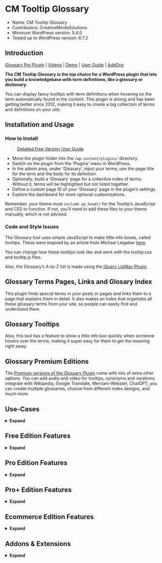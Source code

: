 # CM Tooltip Glossary

* Name: CM Tooltip Glossary
* Contributors: CreativeMindsSolutions
* Minimum WordPress version: 5.4.0
* Tested up to WordPress version: 6.7.2

## Introduction

[Glossary Pro Plugin](https://www.cminds.com/wordpress-plugins-library/tooltipglossary/) | [Videos](https://www.youtube.com/playlist?list=PLUgPw0Lem0AFU9lqQrY0kgc6NN0Qcjf2P) | [Demo](https://www.glossaryplugin.com/demo/) | [User Guide](https://creativeminds.helpscoutdocs.com/category/6-tooltip-glossary-cmtg) | [AddOns](https://www.cminds.com/wordpress-plugins-library/?showfilter=No&tags=TooltipAddOn) 

**The CM Tooltip Glossary is the top choice for a WordPress plugin that lets you build a knowledgebase with term definitions, like a glossary or dictionary**.

You can display fancy tooltips with term definitions when hovering on the term automatically found in the content. This plugin is strong and has been getting better since 2012, making it easy to create a big collection of terms and definitions on your site.

## Installation and Usage

### How to Install

> [Detailed Free Version User Guide](https://creativeminds.helpscoutdocs.com/article/2162-cm-tooltip-cmtg-free-version-tutorial)

* Move the plugin folder into the `/wp-content/plugins/` directory.
* Switch on the plugin from the ‘Plugins’ menu in WordPress.
* In the admin area, under ‘Glossary’, input your terms; use the page title for the term and the body for its definition.
* Optionally, build a ‘Glossary’ page for a collective index of terms. Without it, terms will be highlighted but not listed together.
* Define a custom page ID of your ‘Glossary’ page in the plugin’s settings.
* Explore the dashboard for more optional customizations.

Remember, your theme must `include wp_head()` for the Tooltip’s JavaScript and CSS to function. If not, you’ll need to add these files to your theme manually, which is not advised.

### Code and Style Issues

The Glossary tool uses simple JavaScript to make little info boxes, called tooltips. These were inspired by an article from Michael Leigeber [here](http://sixrevisions.com/tutorials/javascript_tutorial/create_lightweight_javascript_tooltip/).

You can change how these tooltips look like and work with the tooltip.css and tooltip.js files.

Also, the Glossary’s A-to-Z list is made using the [jQuery ListNav Plugin](http://www.ihwy.com/labs/jquery-listnav-plugin.aspx).

## Glossary Terms Pages, Links and Glosary Index

This plugin finds special terms in your posts or pages and links them to a page that explains them in detail. It also makes an index that organizes all these glossary terms from your site, so people can easily find and understand them.

## Glossary Tooltips

Also, this tool has a feature to show a little info box quickly when someone hovers over the terms, making it super easy for them to get the meaning right away.

## Glossary Premium Editions

The [Premium versions of the Glossary Plugin](https://www.cminds.com/wordpress-plugins-library/tooltipglossary/) come with lots of extra other options. You can add audio and video for tooltips, synonyms and varations, integrate with Wikipedia, Google Translate, Merriam-Webster, ChatGPT; you can create multiple glossaries, choose from different index designs, and much more.

## Use-Cases

<details><summary> <b>Expand</b> </summary>

> Some of these use cases might include Pro Plugin features

* **Dictionary** - Builds a list of terms used on your website and can work in many languages.
* **Tooltip** - Shows info boxes while hovering certain terms that are defined in your glossary.
* **Knowledge Base** - Makes a collection of helpful terms and their meanings, which can include pictures and documents.
* **Synonyms** - Shows different terms that mean the same as the ones you’re using.
* **Lexicon** - Puts together a set of terms.
* **Vocabulary** - Creates a list of unique terms and phrases you’ve chosen.
* **Explanations** - Gives the meanings of terms in your articles or pages.
* **Translate** - Changes terms and their meanings into other languages with Google Translate.
* **Wikipedia** - Brings information from Wikipedia to your website.
* **YouTube** - Plays YouTube or Vimeo videos when you hover over a term.
* **Music** - Adds a voice or music file to each tooltip.
* **Amazon** - Makes your site better with info boxes that suggest Amazon products.
* **ChatGPT & Gemini** - Fills in content for each term automatically with ChatGPT or Gemini.

</details>

## Free Edition Features

<details><summary> <b>Expand</b> </summary>

* It creates an index for glossary terms automatically.
* You can display the glossary index alphabetically either as a list or in a tile format.
* The index can include up to 500 terms.
* Each term in the glossary is given its own individual post.
* A tooltip box can be set to show up when you hover over a term.
* Links to term pages can be embedded within your posts or pages.
* There are multiple filters available to fine-tune the tooltip window and control the amount of description shown.
* You can prevent the glossary from including certain text by using the [glossary_exclude] shortcode.
* Conversely, you can ensure certain text is included by using the [cm_tooltip_parse] shortcode.
* If available, excerpts can be used as the text that appears when hovering over a term in the tooltip window.
* You have the ability to specify where on your site the tooltip should be displayed, such as on pages, posts, or the homepage.
* You can decide whether a tooltip should be shown more than once.
* The plugin is compatible with UTF-8 encoding.
* Setup Wizard helps configure the plugin quickly and easily.

</details>

## Pro Edition Features

<details><summary> <b>Expand</b> </summary>

> It retains all the functionalities available in the Free Version, plus:

* There’s no limit to the number of terms you can include in the Glossary index.
* It’s designed for speedy performance, even with extensive glossaries.
* You can showcase glossary terms across any custom post type.
* It provides options to set the number of terms displayed on the Index page and to position the pagination.
* It supports the import and export of glossary terms and settings using CSV files.
* You have the freedom to personalize the style of tooltips, including font, size, and colors.
* It can link related posts and terms for enhanced navigation.
* The plugin is multisite compatible.
* It accommodates synonyms and variations for each glossary term.
* The design is mobile-friendly for ease of use on various devices.
* It allows for modifications to the permalink structure of glossary terms.
* It’s fully compatible with the WPML plugin for multilingual sites.
* It enables parsing of ACF fields of different selectable types.
* You have the option to turn off the creation of individual glossary term pages.
* A new feature lets you present glossary terms as footnotes, offering an alternative to tooltips.
* In total, it boasts over 130 customizable options to tailor to your needs.

</details>

## Pro+ Edition Features

<details><summary> <b>Expand</b> </summary>

> The plugin encompasses all functionalities from the Free and Pro editions, plus:

* Offers a selection from more than 18 Glossary Index page templates.
* Enables term whitelisting/blacklisting on specific posts or categories.
* Provides support for multiple meanings of the same term.
* Allows for the addition and display of a featured image within the term’s tooltip.
* Facilitates customization of the term page template.
* Features a “Share This” widget to promote term sharing on social media platforms.
* Allows to diplay an alphabetical archive widget.
* Integrates with Google Translate for term translations.
* Permits the creation and display of various glossary categories.
* Includes a search feature on the Glossary page.
* Provides over 10 useful shortcodes for enhanced functionality.
* Integrates with the Merriam-Webster Dictionary and Thesaurus for comprehensive term definitions.
* Features a Search & Replace engine for real-time term parsing and replacement.
* Supports parsing of terms in Eastern languages that do not use spaces.
* Allows for the addition of abbreviations to each term.
* Highlights terms within the comments section for better visibility.
* Incorporates a frontend button to toggle tooltips on or off.
* Offers an extensive range of over 240 configuration options for a highly customizable experience.

</details>

## Ecommerce Edition Features

<details><summary> <b>Expand</b> </summary>

> This plugin has all the stuff from the Free, Pro, and Pro+ versions, and also:

* Integrates with ChatGPT.
* Integrates with Gemini.
* You can define terms in many languages.
* You can add your own links to terms.
* You can put sounds in the little pop-up boxes (tooltips).
* You can also put videos in tooltips.
* It works with Wikipedia and Wiktionary to give more info.
* You can make a glossary in different languages.
* Integrates with Amazon products.
* Itegrates with WooCommerce products.
* You can add tags to terms.
* By double-clicking, users can see definitions which are not defined in the glossary, but are fetched from third-party services.
* It can show tooltips for pictures if you use the Alt tag.
* It lets you define the order of parsing similar terms.
* Users can share your terms on their websites with an iframe.
* You can have more than one meaning for a term.
* The plugin has over 300 settings you can use!

</details>

## Addons & Extensions

<details><summary> <b>Expand</b> </summary>

* [CM Tooltip Custom Taxonomies ](https://www.cminds.com/wordpress-plugins-library/tooltip-glossary-custom-taxonomies-add-on-for-wordpress-by-creativeminds/)
* [CM Tooltip Search Console ](https://www.cminds.com/wordpress-plugins-library/tooltip-glossary-search-console-widget-add-on-for-wordpress-by-creativeminds/)
* [CM Tooltip Glossary Remote Import](https://www.cminds.com/wordpress-plugins-library/cm-tooltip-glossary-remote-import-cm-plugins-store/)
* [CM Tooltip Glossary Community Terms](https://www.cminds.com/wordpress-plugins-library/cm-tooltip-glossary-community-terms-cm-plugins-store/)
* [CM Tooltip Glossary Log & Statistics](https://www.cminds.com/wordpress-plugins-library/cm-tooltip-glossary-log-cm-plugins-store/)
* [CM Tooltip Glossary Widgets](https://www.cminds.com/wordpress-plugins-library/purchase-cm-tooltip-glossary-widgets-add-wordpress/)

</details>
